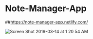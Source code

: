# Note-Manager-App
##https://note-manager-app.netlify.com/

![Screen Shot 2019-03-14 at 1 20 54 AM](https://user-images.githubusercontent.com/29652821/54341676-a476d280-45f7-11e9-8323-d8d9ec295e95.png)
